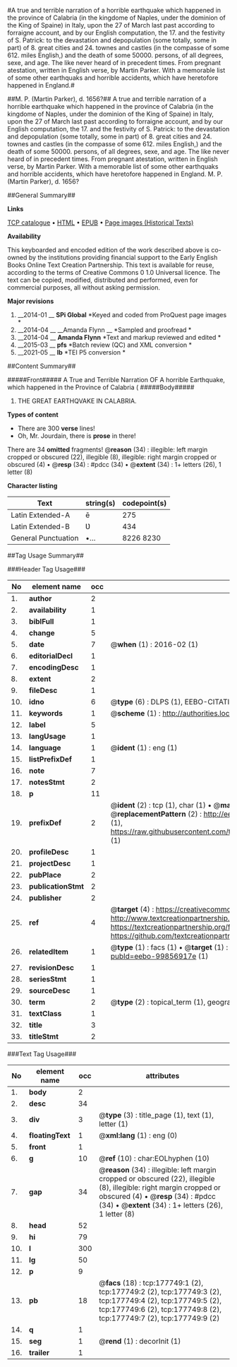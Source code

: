 #A true and terrible narration of a horrible earthquake which happened in the province of Calabria (in the kingdome of Naples, under the dominion of the King of Spaine) in Italy, upon the 27 of March last past according to forraigne account, and by our English computation, the 17. and the festivity of S. Patrick: to the devastation and depopulation (some totally, some in part) of 8. great cities and 24. townes and castles (in the compasse of some 612. miles English,) and the death of some 50000. persons, of all degrees, sexe, and age. The like never heard of in precedent times. From pregnant atestation, written in English verse, by Martin Parker. With a memorable list of some other earthquaks and horrible accidents, which have heretofore happened in England.#

##M. P. (Martin Parker), d. 1656?##
A true and terrible narration of a horrible earthquake which happened in the province of Calabria (in the kingdome of Naples, under the dominion of the King of Spaine) in Italy, upon the 27 of March last past according to forraigne account, and by our English computation, the 17. and the festivity of S. Patrick: to the devastation and depopulation (some totally, some in part) of 8. great cities and 24. townes and castles (in the compasse of some 612. miles English,) and the death of some 50000. persons, of all degrees, sexe, and age. The like never heard of in precedent times. From pregnant atestation, written in English verse, by Martin Parker. With a memorable list of some other earthquaks and horrible accidents, which have heretofore happened in England.
M. P. (Martin Parker), d. 1656?

##General Summary##

**Links**

[TCP catalogue](http://www.ota.ox.ac.uk/tcp/)  • 
[HTML](http://tei.it.ox.ac.uk/tcp/Texts-HTML/free/B15/B15156.html)  • 
[EPUB](http://tei.it.ox.ac.uk/tcp/Texts-EPUB/free/B15/B15156.epub) • 
[Page images (Historical Texts)](https://historicaltexts.jisc.ac.uk/eebo-99856917e)

**Availability**

This keyboarded and encoded edition of the work described above is co-owned by the
    institutions providing financial support to the Early English Books Online Text Creation
    Partnership. This text is available for reuse, according to the terms of  Creative Commons 0 1.0 Universal
    licence. The text can be copied, modified, distributed and performed, even for commercial
    purposes, all without asking permission.

**Major revisions**

1. __2014-01 __ __SPi Global__ *Keyed and coded from ProQuest page images *
1. __2014-04 __ __Amanda Flynn __ *Sampled and proofread *
1. __2014-04 __ __Amanda Flynn__ *Text and markup reviewed and edited *
1. __2015-03 __ __pfs__ *Batch review (QC) and XML conversion *
1. __2021-05 __ __lb__ *TEI P5 conversion *

##Content Summary##

#####Front#####
A True and Terrible Narration OF A horrible Earthquake, which happened in the Province of Calabria (
#####Body#####

1. THE GREAT EARTHQVAKE IN CALABRIA.

**Types of content**

  * There are 300 **verse** lines!
  * Oh, Mr. Jourdain, there is **prose** in there!

There are 34 **omitted** fragments! 
 @__reason__ (34) : illegible: left margin cropped or obscured (22), illegible (8), illegible: right margin cropped or obscured (4)  •  @__resp__ (34) : #pdcc (34)  •  @__extent__ (34) : 1+ letters (26), 1 letter (8)

**Character listing**


|Text|string(s)|codepoint(s)|
|---|---|---|
|Latin Extended-A|ē|275|
|Latin Extended-B|Ʋ|434|
|General Punctuation|•…|8226 8230|

##Tag Usage Summary##

###Header Tag Usage###

|No|element name|occ|attributes|
|---|---|---|---|
|1.|__author__|2||
|2.|__availability__|1||
|3.|__biblFull__|1||
|4.|__change__|5||
|5.|__date__|7| @__when__ (1) : 2016-02 (1)|
|6.|__editorialDecl__|1||
|7.|__encodingDesc__|1||
|8.|__extent__|2||
|9.|__fileDesc__|1||
|10.|__idno__|6| @__type__ (6) : DLPS (1), EEBO-CITATION (1), VID (1), EEBO-PROQUEST (1), STC (2)|
|11.|__keywords__|1| @__scheme__ (1) : http://authorities.loc.gov/ (1)|
|12.|__label__|5||
|13.|__langUsage__|1||
|14.|__language__|1| @__ident__ (1) : eng (1)|
|15.|__listPrefixDef__|1||
|16.|__note__|7||
|17.|__notesStmt__|2||
|18.|__p__|11||
|19.|__prefixDef__|2| @__ident__ (2) : tcp (1), char (1)  •  @__matchPattern__ (2) : ([0-9\-]+):([0-9IVX]+) (1), (.+) (1)  •  @__replacementPattern__ (2) : http://eebo.chadwyck.com/downloadtiff?vid=$1&page=$2 (1), https://raw.githubusercontent.com/textcreationpartnership/Texts/master/tcpchars.xml#$1 (1)|
|20.|__profileDesc__|1||
|21.|__projectDesc__|1||
|22.|__pubPlace__|2||
|23.|__publicationStmt__|2||
|24.|__publisher__|2||
|25.|__ref__|4| @__target__ (4) : https://creativecommons.org/publicdomain/zero/1.0/ (1), http://www.textcreationpartnership.org/docs/. (1), https://textcreationpartnership.org/faq/#faq05 (1), https://github.com/textcreationpartnership (1)|
|26.|__relatedItem__|1| @__type__ (1) : facs (1)  •  @__target__ (1) : https://data.historicaltexts.jisc.ac.uk/view?pubId=eebo-99856917e (1)|
|27.|__revisionDesc__|1||
|28.|__seriesStmt__|1||
|29.|__sourceDesc__|1||
|30.|__term__|2| @__type__ (2) : topical_term (1), geographic_name (1)|
|31.|__textClass__|1||
|32.|__title__|3||
|33.|__titleStmt__|2||


###Text Tag Usage###

|No|element name|occ|attributes|
|---|---|---|---|
|1.|__body__|2||
|2.|__desc__|34||
|3.|__div__|3| @__type__ (3) : title_page (1), text (1), letter (1)|
|4.|__floatingText__|1| @__xml:lang__ (1) : eng (0)|
|5.|__front__|1||
|6.|__g__|10| @__ref__ (10) : char:EOLhyphen (10)|
|7.|__gap__|34| @__reason__ (34) : illegible: left margin cropped or obscured (22), illegible (8), illegible: right margin cropped or obscured (4)  •  @__resp__ (34) : #pdcc (34)  •  @__extent__ (34) : 1+ letters (26), 1 letter (8)|
|8.|__head__|52||
|9.|__hi__|79||
|10.|__l__|300||
|11.|__lg__|50||
|12.|__p__|9||
|13.|__pb__|18| @__facs__ (18) : tcp:177749:1 (2), tcp:177749:2 (2), tcp:177749:3 (2), tcp:177749:4 (2), tcp:177749:5 (2), tcp:177749:6 (2), tcp:177749:8 (2), tcp:177749:7 (2), tcp:177749:9 (2)|
|14.|__q__|1||
|15.|__seg__|1| @__rend__ (1) : decorInit (1)|
|16.|__trailer__|1||
